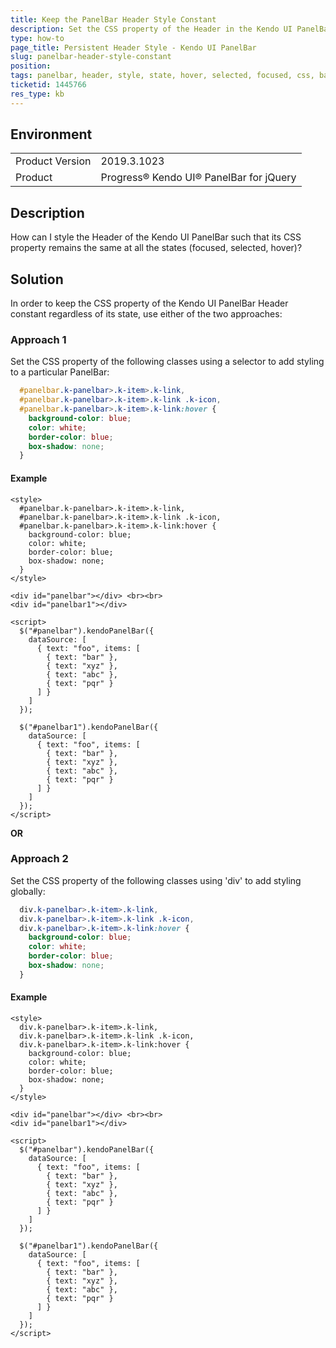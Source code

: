 ```yaml
---
title: Keep the PanelBar Header Style Constant
description: Set the CSS property of the Header in the Kendo UI PanelBar for all the states
type: how-to
page_title: Persistent Header Style - Kendo UI PanelBar
slug: panelbar-header-style-constant
position:
tags: panelbar, header, style, state, hover, selected, focused, css, background
ticketid: 1445766
res_type: kb
---
```


## Environment
<table>
	<tbody>
		<tr>
			<td>Product Version</td>
			<td>2019.3.1023</td>
		</tr>
		<tr>
			<td>Product</td>
			<td>Progress® Kendo UI® PanelBar for jQuery</td>
		</tr>
	</tbody>
</table>


## Description
How can I style the Header of the Kendo UI PanelBar such that its CSS property remains the same at all the states (focused, selected, hover)?

## Solution
In order to keep the CSS property of the Kendo UI PanelBar Header constant regardless of its state, use either of the two approaches:

### Approach 1

Set the CSS property of the following classes using a selector to add styling to a particular PanelBar:

```css
  #panelbar.k-panelbar>.k-item>.k-link,
  #panelbar.k-panelbar>.k-item>.k-link .k-icon,
  #panelbar.k-panelbar>.k-item>.k-link:hover {
    background-color: blue;
    color: white;
    border-color: blue;
    box-shadow: none;
  }
```
#### Example
```dojo
<style>
  #panelbar.k-panelbar>.k-item>.k-link,
  #panelbar.k-panelbar>.k-item>.k-link .k-icon,
  #panelbar.k-panelbar>.k-item>.k-link:hover {
    background-color: blue;
    color: white;
    border-color: blue;
    box-shadow: none;
  }
</style>

<div id="panelbar"></div> <br><br>
<div id="panelbar1"></div>

<script>
  $("#panelbar").kendoPanelBar({
    dataSource: [
      { text: "foo", items: [
        { text: "bar" },
        { text: "xyz" },
        { text: "abc" },
        { text: "pqr" }
      ] }
    ]
  });

  $("#panelbar1").kendoPanelBar({
    dataSource: [
      { text: "foo", items: [
        { text: "bar" },
        { text: "xyz" },
        { text: "abc" },
        { text: "pqr" }
      ] }
    ]
  });
</script>
```


**OR**

### Approach 2

Set the CSS property of the following classes using 'div' to add styling globally:

```css
  div.k-panelbar>.k-item>.k-link,
  div.k-panelbar>.k-item>.k-link .k-icon,
  div.k-panelbar>.k-item>.k-link:hover {
    background-color: blue;
    color: white;
    border-color: blue;
    box-shadow: none;
  }
```
#### Example

``` dojo
<style>
  div.k-panelbar>.k-item>.k-link,
  div.k-panelbar>.k-item>.k-link .k-icon,
  div.k-panelbar>.k-item>.k-link:hover {
    background-color: blue;
    color: white;
    border-color: blue;
    box-shadow: none;
  }
</style>

<div id="panelbar"></div> <br><br>
<div id="panelbar1"></div>

<script>
  $("#panelbar").kendoPanelBar({
    dataSource: [
      { text: "foo", items: [
        { text: "bar" },
        { text: "xyz" },
        { text: "abc" },
        { text: "pqr" }
      ] }
    ]
  });

  $("#panelbar1").kendoPanelBar({
    dataSource: [
      { text: "foo", items: [
        { text: "bar" },
        { text: "xyz" },
        { text: "abc" },
        { text: "pqr" }
      ] }
    ]
  });
</script>
```
